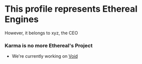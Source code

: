 # This profile represents Ethereal Engines
However, it belongs to xyz, the CEO

### Karma is **no more** Ethereal's Project
- We're currently working on [Void](https://discord.gg/JAHAaNTEMP)
